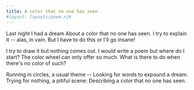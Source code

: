 ```yaml
---
title: A color that no one has seen
#layout: layouts/poem.njk
---
```


Last night I had a dream
About a color that no one has seen.
I try to explain it -- alas, in vain.
But I have to do this or I'll go insane!

I try to draw it but nothing comes out.
I would write a poem but where do I start?
The color wheel can only offer so much.
What is there to do when there's no color of such?

Running in circles, a usual theme --
Looking for words to expound a dream.
Trying for nothing, a pitiful scene:
Describing a color that no one has seen.
